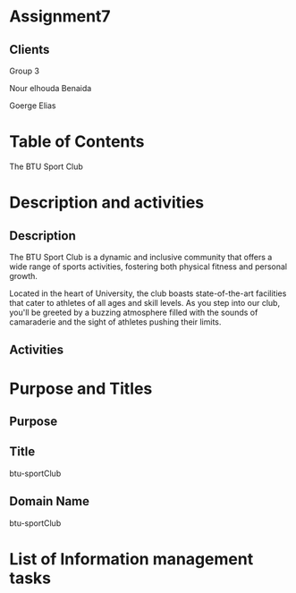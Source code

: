 # Assignment7
## Clients

Group 3
<p> Nour elhouda Benaida</p>
<p> Goerge Elias</p>

# Table of Contents
The BTU Sport Club 
# Description and activities

## Description
<p>The BTU Sport Club is a dynamic and inclusive community that offers a wide range of sports activities, fostering both physical fitness and personal growth.</p>
<p>Located in the heart of University, the club boasts state-of-the-art facilities that cater to athletes of all ages and skill levels. As you step into our club, you'll be greeted by a buzzing atmosphere filled with the sounds of camaraderie and the sight of athletes pushing their limits.</p>

## Activities

# Purpose and Titles

## Purpose

## Title
btu-sportClub

## Domain Name
btu-sportClub

# List of Information management tasks

